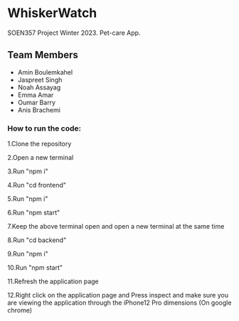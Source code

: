 # WhiskerWatch
SOEN357 Project Winter 2023. Pet-care App.

## Team Members
- Amin Boulemkahel
- Jaspreet Singh
- Noah Assayag
- Emma Amar
- Oumar Barry
- Anis Brachemi

### How to run the code:
1.Clone the repository 

2.Open a new terminal

3.Run "npm i"

4.Run "cd frontend"

5.Run "npm i"

6.Run "npm start"

7.Keep the above terminal open and open a new terminal at the same time

8.Run "cd backend"

9.Run "npm i"

10.Run "npm start"

11.Refresh the application page

12.Right click on the application page and Press inspect and make sure you are viewing the application through the iPhone12 Pro dimensions (On google chrome)
